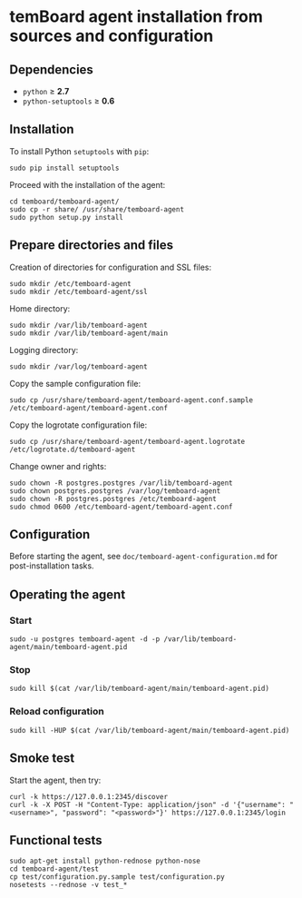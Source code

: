 # temBoard agent installation from sources and configuration

## Dependencies

  - `python` &ge; **2.7**
  - `python-setuptools` &ge; **0.6**

## Installation

To install Python `setuptools` with `pip`:
```
sudo pip install setuptools
```

Proceed with the installation of the agent:
```
cd temboard/temboard-agent/
sudo cp -r share/ /usr/share/temboard-agent
sudo python setup.py install
```


## Prepare directories and files

Creation of directories for configuration and SSL files:
```
sudo mkdir /etc/temboard-agent
sudo mkdir /etc/temboard-agent/ssl
```

Home directory:
```
sudo mkdir /var/lib/temboard-agent
sudo mkdir /var/lib/temboard-agent/main
```

Logging directory:
```
sudo mkdir /var/log/temboard-agent
```

Copy the sample configuration file:
```
sudo cp /usr/share/temboard-agent/temboard-agent.conf.sample /etc/temboard-agent/temboard-agent.conf
```

Copy the logrotate configuration file:
```
sudo cp /usr/share/temboard-agent/temboard-agent.logrotate /etc/logrotate.d/temboard-agent
```

Change owner and rights:
```
sudo chown -R postgres.postgres /var/lib/temboard-agent
sudo chown postgres.postgres /var/log/temboard-agent
sudo chown -R postgres.postgres /etc/temboard-agent
sudo chmod 0600 /etc/temboard-agent/temboard-agent.conf
```


## Configuration

Before starting the agent, see `doc/temboard-agent-configuration.md` for post-installation tasks.

## Operating the agent

### Start
```
sudo -u postgres temboard-agent -d -p /var/lib/temboard-agent/main/temboard-agent.pid
```

### Stop
```
sudo kill $(cat /var/lib/temboard-agent/main/temboard-agent.pid)
```

### Reload configuration
```
sudo kill -HUP $(cat /var/lib/temboard-agent/main/temboard-agent.pid)
```

## Smoke test

Start the agent, then try:
```
curl -k https://127.0.0.1:2345/discover
curl -k -X POST -H "Content-Type: application/json" -d '{"username": "<username>", "password": "<password>"}' https://127.0.0.1:2345/login
```

## Functional tests

```
sudo apt-get install python-rednose python-nose
cd temboard-agent/test
cp test/configuration.py.sample test/configuration.py
nosetests --rednose -v test_*
```
